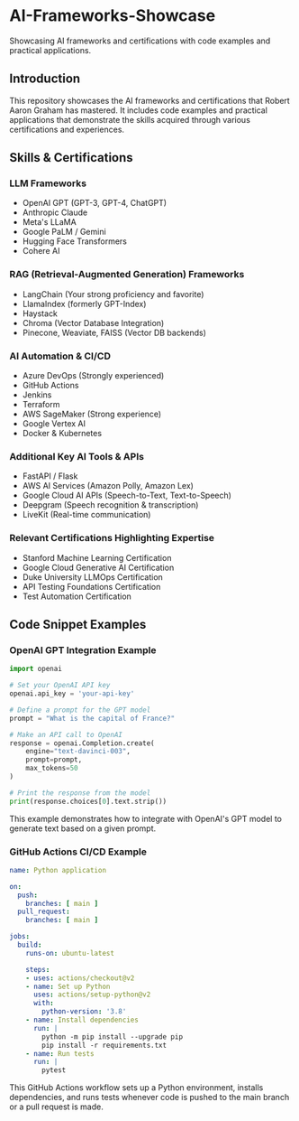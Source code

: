 # AI-Frameworks-Showcase
Showcasing AI frameworks and certifications with code examples and practical applications.

## Introduction

This repository showcases the AI frameworks and certifications that Robert Aaron Graham has mastered. It includes code examples and practical applications that demonstrate the skills acquired through various certifications and experiences.

## Skills & Certifications

### LLM Frameworks
- OpenAI GPT (GPT-3, GPT-4, ChatGPT)
- Anthropic Claude
- Meta's LLaMA
- Google PaLM / Gemini
- Hugging Face Transformers
- Cohere AI

### RAG (Retrieval-Augmented Generation) Frameworks
- LangChain (Your strong proficiency and favorite)
- LlamaIndex (formerly GPT-Index)
- Haystack
- Chroma (Vector Database Integration)
- Pinecone, Weaviate, FAISS (Vector DB backends)

### AI Automation & CI/CD
- Azure DevOps (Strongly experienced)
- GitHub Actions
- Jenkins
- Terraform
- AWS SageMaker (Strong experience)
- Google Vertex AI
- Docker & Kubernetes

### Additional Key AI Tools & APIs
- FastAPI / Flask
- AWS AI Services (Amazon Polly, Amazon Lex)
- Google Cloud AI APIs (Speech-to-Text, Text-to-Speech)
- Deepgram (Speech recognition & transcription)
- LiveKit (Real-time communication)

### Relevant Certifications Highlighting Expertise
- Stanford Machine Learning Certification
- Google Cloud Generative AI Certification
- Duke University LLMOps Certification
- API Testing Foundations Certification
- Test Automation Certification

## Code Snippet Examples

### OpenAI GPT Integration Example
```python
import openai

# Set your OpenAI API key
openai.api_key = 'your-api-key'

# Define a prompt for the GPT model
prompt = "What is the capital of France?"

# Make an API call to OpenAI
response = openai.Completion.create(
    engine="text-davinci-003",
    prompt=prompt,
    max_tokens=50
)

# Print the response from the model
print(response.choices[0].text.strip())
```
This example demonstrates how to integrate with OpenAI's GPT model to generate text based on a given prompt.

### GitHub Actions CI/CD Example
```yaml
name: Python application

on:
  push:
    branches: [ main ]
  pull_request:
    branches: [ main ]

jobs:
  build:
    runs-on: ubuntu-latest

    steps:
    - uses: actions/checkout@v2
    - name: Set up Python
      uses: actions/setup-python@v2
      with:
        python-version: '3.8'
    - name: Install dependencies
      run: |
        python -m pip install --upgrade pip
        pip install -r requirements.txt
    - name: Run tests
      run: |
        pytest
```
This GitHub Actions workflow sets up a Python environment, installs dependencies, and runs tests whenever code is pushed to the main branch or a pull request is made.
